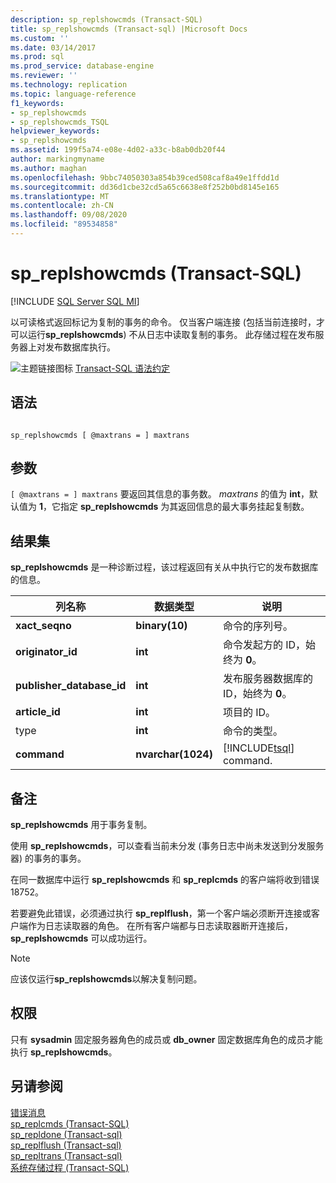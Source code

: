 ```yaml
---
description: sp_replshowcmds (Transact-SQL)
title: sp_replshowcmds (Transact-sql) |Microsoft Docs
ms.custom: ''
ms.date: 03/14/2017
ms.prod: sql
ms.prod_service: database-engine
ms.reviewer: ''
ms.technology: replication
ms.topic: language-reference
f1_keywords:
- sp_replshowcmds
- sp_replshowcmds_TSQL
helpviewer_keywords:
- sp_replshowcmds
ms.assetid: 199f5a74-e08e-4d02-a33c-b8ab0db20f44
author: markingmyname
ms.author: maghan
ms.openlocfilehash: 9bbc74050303a854b39ced508caf8a49e1ffdd1d
ms.sourcegitcommit: dd36d1cbe32cd5a65c6638e8f252b0bd8145e165
ms.translationtype: MT
ms.contentlocale: zh-CN
ms.lasthandoff: 09/08/2020
ms.locfileid: "89534858"
---
```

# <a name="sp_replshowcmds-transact-sql"></a>sp_replshowcmds (Transact-SQL)
[!INCLUDE [SQL Server SQL MI](../../includes/applies-to-version/sql-asdbmi.md)]

  以可读格式返回标记为复制的事务的命令。 仅当客户端连接 (包括当前连接时，才可以运行**sp_replshowcmds**) 不从日志中读取复制的事务。 此存储过程在发布服务器上对发布数据库执行。  
  
 ![主题链接图标](../../database-engine/configure-windows/media/topic-link.gif "“主题链接”图标") [Transact-SQL 语法约定](../../t-sql/language-elements/transact-sql-syntax-conventions-transact-sql.md)  
  
## <a name="syntax"></a>语法  
  
```  
  
sp_replshowcmds [ @maxtrans = ] maxtrans  
```  
  
## <a name="arguments"></a>参数  
`[ @maxtrans = ] maxtrans` 要返回其信息的事务数。 *maxtrans* 的值为 **int**，默认值为 **1**，它指定 **sp_replshowcmds** 为其返回信息的最大事务挂起复制数。  
  
## <a name="result-sets"></a>结果集  
 **sp_replshowcmds** 是一种诊断过程，该过程返回有关从中执行它的发布数据库的信息。  
  
|列名称|数据类型|说明|  
|-----------------|---------------|-----------------|  
|**xact_seqno**|**binary(10)**|命令的序列号。|  
|**originator_id**|**int**|命令发起方的 ID，始终为 **0**。|  
|**publisher_database_id**|**int**|发布服务器数据库的 ID，始终为 **0**。|  
|**article_id**|**int**|项目的 ID。|  
|type|**int**|命令的类型。|  
|**command**|**nvarchar(1024)**|[!INCLUDE[tsql](../../includes/tsql-md.md)] command.|  
  
## <a name="remarks"></a>备注  
 **sp_replshowcmds** 用于事务复制。  
  
 使用 **sp_replshowcmds**，可以查看当前未分发 (事务日志中尚未发送到分发服务器) 的事务的事务。  
  
 在同一数据库中运行 **sp_replshowcmds** 和 **sp_replcmds** 的客户端将收到错误18752。  
  
 若要避免此错误，必须通过执行 **sp_replflush**，第一个客户端必须断开连接或客户端作为日志读取器的角色。 在所有客户端都与日志读取器断开连接后， **sp_replshowcmds** 可以成功运行。  
  
> [!NOTE]  
>  应该仅运行**sp_replshowcmds**以解决复制问题。  
  
## <a name="permissions"></a>权限  
 只有 **sysadmin** 固定服务器角色的成员或 **db_owner** 固定数据库角色的成员才能执行 **sp_replshowcmds**。  
  
## <a name="see-also"></a>另请参阅  
 [错误消息](../../relational-databases/native-client-odbc-error-messages/error-messages.md)   
 [sp_replcmds (Transact-SQL)](../../relational-databases/system-stored-procedures/sp-replcmds-transact-sql.md)   
 [sp_repldone &#40;Transact-sql&#41;](../../relational-databases/system-stored-procedures/sp-repldone-transact-sql.md)   
 [sp_replflush &#40;Transact-sql&#41;](../../relational-databases/system-stored-procedures/sp-replflush-transact-sql.md)   
 [sp_repltrans &#40;Transact-sql&#41;](../../relational-databases/system-stored-procedures/sp-repltrans-transact-sql.md)   
 [系统存储过程 (Transact-SQL)](../../relational-databases/system-stored-procedures/system-stored-procedures-transact-sql.md)  
  
  
